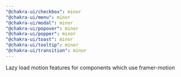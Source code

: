 ```yaml
---
"@chakra-ui/checkbox": minor
"@chakra-ui/menu": minor
"@chakra-ui/modal": minor
"@chakra-ui/popover": minor
"@chakra-ui/popper": minor
"@chakra-ui/toast": minor
"@chakra-ui/tooltip": minor
"@chakra-ui/transition": minor
---
```


Lazy load motion features for components which use framer-motion
